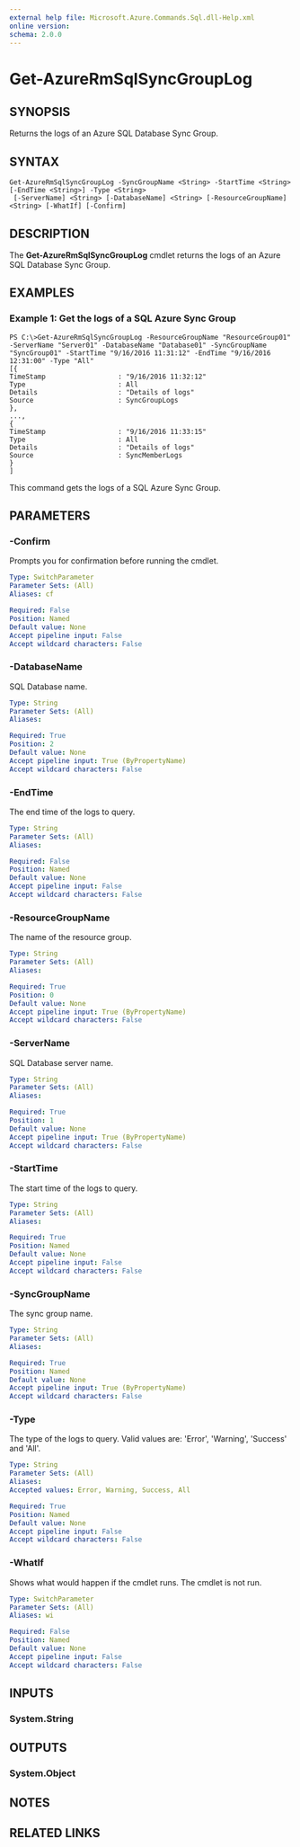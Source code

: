 ```yaml
---
external help file: Microsoft.Azure.Commands.Sql.dll-Help.xml
online version: 
schema: 2.0.0
---
```


# Get-AzureRmSqlSyncGroupLog

## SYNOPSIS
Returns the logs of an Azure SQL Database Sync Group.

## SYNTAX

```
Get-AzureRmSqlSyncGroupLog -SyncGroupName <String> -StartTime <String> [-EndTime <String>] -Type <String>
 [-ServerName] <String> [-DatabaseName] <String> [-ResourceGroupName] <String> [-WhatIf] [-Confirm]
```

## DESCRIPTION
The **Get-AzureRmSqlSyncGroupLog** cmdlet returns the logs of an Azure SQL Database Sync Group.

## EXAMPLES

### Example 1: Get the logs of a SQL Azure Sync Group
```
PS C:\>Get-AzureRmSqlSyncGroupLog -ResourceGroupName "ResourceGroup01" -ServerName "Server01" -DatabaseName "Database01" -SyncGroupName "SyncGroup01" -StartTime "9/16/2016 11:31:12" -EndTime "9/16/2016 12:31:00" -Type "All"
[{
TimeStamp                  : "9/16/2016 11:32:12"
Type                       : All
Details                    : "Details of logs"
Source                     : SyncGroupLogs
},
...,
{
TimeStamp                  : "9/16/2016 11:33:15"
Type                       : All
Details                    : "Details of logs"
Source                     : SyncMemberLogs
}
]
```

This command gets the logs of a SQL Azure Sync Group.

## PARAMETERS

### -Confirm
Prompts you for confirmation before running the cmdlet.

```yaml
Type: SwitchParameter
Parameter Sets: (All)
Aliases: cf

Required: False
Position: Named
Default value: None
Accept pipeline input: False
Accept wildcard characters: False
```

### -DatabaseName
SQL Database name.

```yaml
Type: String
Parameter Sets: (All)
Aliases: 

Required: True
Position: 2
Default value: None
Accept pipeline input: True (ByPropertyName)
Accept wildcard characters: False
```

### -EndTime
The end time of the logs to query.

```yaml
Type: String
Parameter Sets: (All)
Aliases: 

Required: False
Position: Named
Default value: None
Accept pipeline input: False
Accept wildcard characters: False
```

### -ResourceGroupName
The name of the resource group.

```yaml
Type: String
Parameter Sets: (All)
Aliases: 

Required: True
Position: 0
Default value: None
Accept pipeline input: True (ByPropertyName)
Accept wildcard characters: False
```

### -ServerName
SQL Database server name.

```yaml
Type: String
Parameter Sets: (All)
Aliases: 

Required: True
Position: 1
Default value: None
Accept pipeline input: True (ByPropertyName)
Accept wildcard characters: False
```

### -StartTime
The start time of the logs to query.

```yaml
Type: String
Parameter Sets: (All)
Aliases: 

Required: True
Position: Named
Default value: None
Accept pipeline input: False
Accept wildcard characters: False
```

### -SyncGroupName
The sync group name.

```yaml
Type: String
Parameter Sets: (All)
Aliases: 

Required: True
Position: Named
Default value: None
Accept pipeline input: True (ByPropertyName)
Accept wildcard characters: False
```

### -Type
The type of the logs to query.
Valid values are: 'Error', 'Warning', 'Success' and 'All'.

```yaml
Type: String
Parameter Sets: (All)
Aliases: 
Accepted values: Error, Warning, Success, All

Required: True
Position: Named
Default value: None
Accept pipeline input: False
Accept wildcard characters: False
```

### -WhatIf
Shows what would happen if the cmdlet runs.
The cmdlet is not run.

```yaml
Type: SwitchParameter
Parameter Sets: (All)
Aliases: wi

Required: False
Position: Named
Default value: None
Accept pipeline input: False
Accept wildcard characters: False
```

## INPUTS

### System.String


## OUTPUTS

### System.Object

## NOTES

## RELATED LINKS


